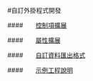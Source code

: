 #自訂外掛程式開發


####&emsp;&emsp;[控制項擴展](../WidgetExtend/tw.md)

####&emsp;&emsp;[屬性擴展](../ParamExtend/tw.md)

####&emsp;&emsp;[自訂資料匯出格式](../CustomExport/tw.md) 

####&emsp;&emsp;[示例工程說明](../Sample/tw.md) 
